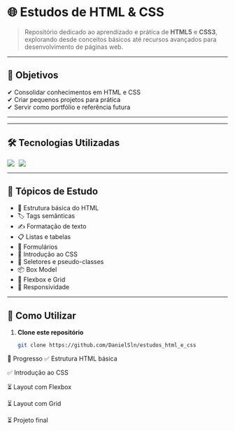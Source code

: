 # 🌐 Estudos de HTML & CSS  

> Repositório dedicado ao aprendizado e prática de **HTML5** e **CSS3**, explorando desde conceitos básicos até recursos avançados para desenvolvimento de páginas web.

---

## 🎯 Objetivos
✔ Consolidar conhecimentos em HTML e CSS  
✔ Criar pequenos projetos para prática  
✔ Servir como portfólio e referência futura  

---


---

## 🛠 Tecnologias Utilizadas
<div style="display: flex; gap: 10px;">
  <img src="https://img.shields.io/badge/HTML5-E34F26?style=for-the-badge&logo=html5&logoColor=white"/>
  <img src="https://img.shields.io/badge/CSS3-1572B6?style=for-the-badge&logo=css3&logoColor=white"/>
</div>

---

## 📌 Tópicos de Estudo
- 📄 Estrutura básica do HTML  
- 🏷 Tags semânticas  
- ✍ Formatação de texto  
- 📋 Listas e tabelas  
- 📨 Formulários  
- 🎨 Introdução ao CSS  
- 🎯 Seletores e pseudo-classes  
- 📦 Box Model  
- 📐 Flexbox e Grid  
- 📱 Responsividade  

---

## 🚀 Como Utilizar
1. **Clone este repositório**  
   ```bash
   git clone https://github.com/DanielSln/estudos_html_e_css


📅 Progresso
✅ Estrutura HTML básica

✅ Introdução ao CSS

⏳ Layout com Flexbox

⏳ Layout com Grid

⏳ Projeto final
